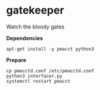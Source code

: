 # gatekeeper

Watch the bloody gates

**Dependencies**<br />
```
apt-get install -y pmacct python3
```

**Prepare**<br />
```
cp pmacctd.conf /etc/pmacctd.conf
python3 interfacer.py
systemctl restart pmacct
```
